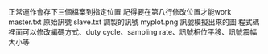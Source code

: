 正常運作會存下三個檔案到指定位置 記得要在第八行修改位置才能work 
master.txt      原始訊號
slave.txt       調製的訊號
myplot.png      訊號模擬出來的圖
程式碼裡面可以修改編碼方式、duty cycle、sampling rate、訊號相位平移、訊號震幅大小等
